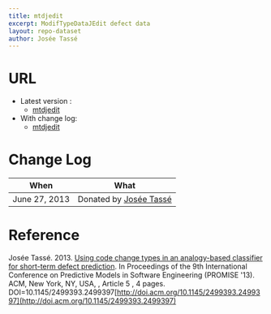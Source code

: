 ```yaml
---
title: mtdjedit
excerpt: ModifTypeDataJEdit defect data
layout: repo-dataset
author: Josée Tassé
---
```



# URL

  * Latest version :
    * [mtdjedit](https://terapromise.csc.ncsu.edu:8443/svn/repo/issues/ModifTypeDataJEdit/ModifTypeDataJEdit.csv)
  * With change log:
    * [mtdjedit](https://terapromise.csc.ncsu.edu:8443/svn/repo/issues/ModifTypeDataJEdit)

# Change Log

When | What
---- | ----
June 27, 2013 | Donated by [Josée Tassé](/repo/people)


# Reference

Josée Tassé. 2013. [Using code change types in an analogy-based classifier for short-term defect prediction](http://doi.acm.org/10.1145/2499393.2499397). In
Proceedings of the 9th International Conference on Predictive Models in Software Engineering (PROMISE '13). ACM, New York,
NY, USA, , Article 5 , 4 pages. DOI=10.1145/2499393.2499397[http://doi.acm.org/10.1145/2499393.2499397](http://doi.acm.org/10.1145/2499393.2499397)

